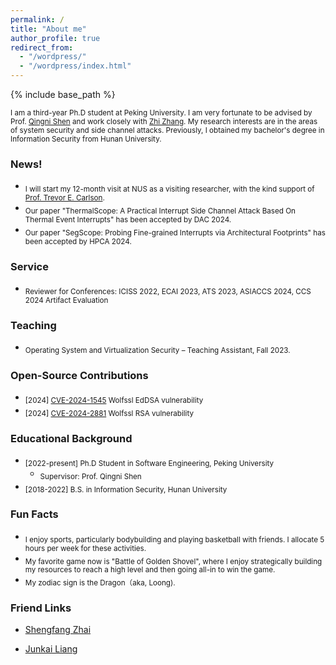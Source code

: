 ```yaml
---
permalink: /
title: "About me"
author_profile: true
redirect_from: 
  - "/wordpress/"
  - "/wordpress/index.html"
---
```


{% include base_path %}

 
<sub> I am a third-year Ph.D student at Peking University. I am very fortunate to be advised by Prof. [Qingni Shen](https://ss.pku.edu.cn/teacherteam/teacherlist/1634-%E6%B2%88%E6%99%B4%E9%9C%93.html) and work closely with [Zhi Zhang](https://zhangzhics.github.io/). My research interests are in the areas of system security and side channel attacks. Previously, I obtained my bachelor's degree in Information Security from Hunan University.

<!--
I have been a visiting Ph.D. student at the Nanyang Technological University advised by Prof. Yang Liu since December 2023.
, where I spent two years working with Prof. [Jiliang Zhang](https://grzy.hnu.edu.cn/site/index/zhangjiliang).
<sub> **I am looking for a Visiting Student/Research Assistant position starting from 2024 Fall.** Feel free to drop me an email if you are interested in my background.
 -->

### News!
- <sub>I will start my 12-month visit at NUS as a visiting researcher, with the kind support of [Prof. Trevor E. Carlson](https://www.comp.nus.edu.sg/~tcarlson/).
- <sub>Our paper "ThermalScope: A Practical Interrupt Side Channel Attack Based On Thermal Event Interrupts" has been accepted by DAC 2024.
- <sub>Our paper "SegScope: Probing Fine-grained Interrupts via Architectural Footprints" has been accepted by HPCA 2024.

<!--
### Prestigious Awards
* <sub> [2022] Runner-up（2/3304）in ECS CloudBuild Developer Competition. 
* <sub> [2022]  College Graduate Excellence Award, Hunan Province, China.
* <sub> [2020]  Third Prize in 13th National College Student Information Security Contest (CTF track, top 5%).
* <sub> [2019]  National Scholarship, China.
-->

### Service
* <sub> Reviewer for Conferences: ICISS 2022, ECAI 2023, ATS 2023, ASIACCS 2024, CCS 2024 Artifact Evaluation
  
### Teaching
* <sub> Operating System and Virtualization Security – Teaching Assistant, Fall 2023.

### Open-Source Contributions
* <sub> [2024] [CVE-2024-1545](https://github.com/wolfSSL/wolfssl/blob/master/ChangeLog.md) Wolfssl EdDSA vulnerability
* <sub> [2024] [CVE-2024-2881](https://github.com/wolfSSL/wolfssl/blob/master/ChangeLog.md) Wolfssl RSA vulnerability

<!--
* <sub> [2024] CVE-2024-28285 Crypto++ Elgamal vulnerability
* <sub> [2023] CVE-2023-51939 Relic BBS vulnerability
-->

### Educational Background
* <sub> [2022-present] Ph.D Student in Software Engineering, Peking University </sub>
  * <sub> Supervisor: Prof. Qingni Shen </sub>
* <sub> [2018-2022] B.S. in Information Security, Hunan University </sub>      

### Fun Facts
* <sub> I enjoy sports, particularly bodybuilding and playing basketball with friends. I allocate 5 hours per week for these activities.
* <sub> My favorite game now is "Battle of Golden Shovel", where I enjoy strategically building my resources to reach a high level and then going all-in to win the game.
* <sub> My zodiac sign is the Dragon（aka, Loong).

### Friend Links
* [Shengfang Zhai](https://zhaisf.github.io/)

* [Junkai Liang](https://liang-junkai.github.io/)


<script type='text/javascript' id='clustrmaps' src='//cdn.clustrmaps.com/map_v2.js?cl=ffffff&w=a&t=tt&d=roOPIYhOSI6clMuqwkzlXBT7BKee-NL2r4v8oS1ini8'></script>

<style>
  .author__avatar {
    position: relative;
    display: inline-block;
    width: 150px; /* Fixed width */
    height: 150px; /* Fixed height */
  }

  .author__avatar img {
    width: 100%;
    height: 100%;
    display: block;
  }

  .author__avatar .hover-img {
    position: absolute;
    top: 0;
    left: 0;
    opacity: 0;
    transition: opacity 0.3s ease-in-out;
  }

  .author__avatar:hover .hover-img {
    opacity: 1;
  }

  .author__avatar:hover .base-img {
    opacity: 0;
  }
</style>
